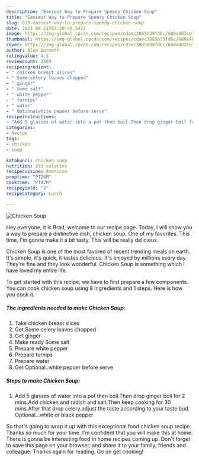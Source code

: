 ```yaml
---
description: "Easiest Way to Prepare Speedy Chicken Soup"
title: "Easiest Way to Prepare Speedy Chicken Soup"
slug: 619-easiest-way-to-prepare-speedy-chicken-soup
date: 2021-08-21T03:20:48.542Z
image: https://img-global.cpcdn.com/recipes/cdaec3885b39fd6c/680x482cq70/chicken-soup-recipe-main-photo.jpg
thumbnail: https://img-global.cpcdn.com/recipes/cdaec3885b39fd6c/680x482cq70/chicken-soup-recipe-main-photo.jpg
cover: https://img-global.cpcdn.com/recipes/cdaec3885b39fd6c/680x482cq70/chicken-soup-recipe-main-photo.jpg
author: Alan Barnett
ratingvalue: 4.5
reviewcount: 2869
recipeingredient:
- " chicken breast slices"
- " Some celery leaves chopped"
- " ginger"
- " Some salt"
- " white pepper"
- " turnips"
- " water"
- " Optionalwhite pepoer before serve"
recipeinstructions:
- "Add 5 glasses of water into a pot then boil.Then drop ginger boil for 2 mins.Add chicken and radish and salt.Then keep cooking for 30 mins.After that drop celery.adjust the taste according to.your taste bud. Optional...white or black pepper"
categories:
- Recipe
tags:
- chicken
- soup

katakunci: chicken soup 
nutrition: 293 calories
recipecuisine: American
preptime: "PT26M"
cooktime: "PT42M"
recipeyield: "2"
recipecategory: Lunch

---
```



![Chicken Soup](https://img-global.cpcdn.com/recipes/cdaec3885b39fd6c/680x482cq70/chicken-soup-recipe-main-photo.jpg)

Hey everyone, it is Brad, welcome to our recipe page. Today, I will show you a way to prepare a distinctive dish, chicken soup. One of my favorites. This time, I'm gonna make it a bit tasty. This will be really delicious.

Chicken Soup is one of the most favored of recent trending meals on earth. It's simple, it's quick, it tastes delicious. It's enjoyed by millions every day. They're fine and they look wonderful. Chicken Soup is something which I have loved my entire life.




To get started with this recipe, we have to first prepare a few components. You can cook chicken soup using 8 ingredients and 1 steps. Here is how you cook it.

<!--inarticleads1-->

##### The ingredients needed to make Chicken Soup:

1. Take  chicken breast slices
1. Get  Some celery leaves chopped
1. Get  ginger
1. Make ready  Some salt
1. Prepare  white pepper
1. Prepare  turnips
1. Prepare  water
1. Get  Optional..white pepoer before serve




<!--inarticleads2-->

##### Steps to make Chicken Soup:

1. Add 5 glasses of water into a pot then boil.Then drop ginger boil for 2 mins.Add chicken and radish and salt.Then keep cooking for 30 mins.After that drop celery.adjust the taste according to.your taste bud. Optional...white or black pepper




So that's going to wrap it up with this exceptional food chicken soup recipe. Thanks so much for your time. I'm confident that you will make this at home. There is gonna be interesting food in home recipes coming up. Don't forget to save this page on your browser, and share it to your family, friends and colleague. Thanks again for reading. Go on get cooking!
